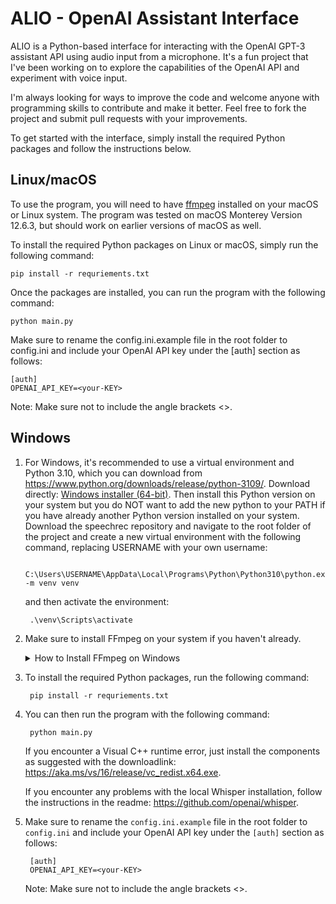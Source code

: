 # ALIO - OpenAI Assistant Interface
ALIO is a Python-based interface for interacting with the OpenAI GPT-3 assistant API using audio input from a microphone. It's a fun project that I've been working on to explore the capabilities of the OpenAI API and experiment with voice input.

I'm always looking for ways to improve the code and welcome anyone with programming skills to contribute and make it better. Feel free to fork the project and submit pull requests with your improvements.

To get started with the interface, simply install the required Python packages and follow the instructions below.


## Linux/macOS
To use the program, you will need to have [ffmpeg](https://ffmpeg.org/download.html) installed on your macOS or Linux system. The program was tested on macOS Monterey Version 12.6.3, but should work on earlier versions of macOS as well.

To install the required Python packages on Linux or macOS, simply run the following command:

    pip install -r requriements.txt

Once the packages are installed, you can run the program with the following command:

    python main.py

Make sure to rename the config.ini.example file in the root folder to config.ini and include your OpenAI API key under the [auth] section as follows:

    [auth]
    OPENAI_API_KEY=<your-KEY>

Note: Make sure not to include the angle brackets <>.

## Windows

1. For Windows, it's recommended to use a virtual environment and Python 3.10, which you can download from https://www.python.org/downloads/release/python-3109/. Download directly: [Windows installer (64-bit)](https://www.python.org/ftp/python/3.10.9/python-3.10.9-amd64.exe). Then install this Python version on your system but you do NOT want to add the new python to your PATH if you have already another Python version installed on your system. Download the speechrec repository and navigate to the root folder of the project and create a new virtual environment with the following command, replacing USERNAME with your own username:

        C:\Users\USERNAME\AppData\Local\Programs\Python\Python310\python.exe -m venv venv
    and then activate the environment:

        .\venv\Scripts\activate


2. Make sure to install FFmpeg on your system if you haven't already. 
    <details>
    <summary>How to Install FFmpeg on Windows</summary>
    as part of a larger installation
    Visit the [FFmpeg website](https://ffmpeg.org/download.html) and download the latest Windows build version that matches your system (64-bit). Or go directly to [BtbN](https://github.com/BtbN/FFmpeg-Builds/releases) and download [ffmpeg-master-latest-win64-gpl.zip
    ](https://github.com/BtbN/FFmpeg-Builds/releases/download/latest/ffmpeg-master-latest-win64-gpl.zip)

    Extract the downloaded archive into a folder of your choice. It is recommended to keep the folder path short to avoid issues with long file names.

    Add the path to the FFmpeg folder to the system environment variable "Path". To do this, follow these steps:
    - Right-click on "Computer" and select "Properties".
    - Click on "Advanced system settings".
    - Click on "Environment Variables".
    - Under "System variables", look for the variable "Path" and click on "Edit".
    - Click on "New" and enter the path to the FFmpeg folder (e.g. "C:\ffmpeg\bin").
    - Click on "OK" to close all windows.

    Test that the installation was successful by opening a command prompt and typing ffmpeg -version. If the installation was successful, you should see the version information for FFmpeg displayed in the command prompt.

    Note: If you encounter any issues during installation or use of FFmpeg, refer to the official FFmpeg documentation or search for solutions online.
    </details>

3. To install the required Python packages, run the following command:

        pip install -r requriements.txt

4. You can then run the program with the following command:

        python main.py

    If you encounter a Visual C++ runtime error, just install the components as suggested with the downloadlink: https://aka.ms/vs/16/release/vc_redist.x64.exe.

    If you encounter any problems with the local Whisper installation, follow the instructions in the readme: https://github.com/openai/whisper. 

5. Make sure to rename the `config.ini.example` file in the root folder to `config.ini` and include your OpenAI API   key under the `[auth]` section as follows: 

        [auth]
        OPENAI_API_KEY=<your-KEY>


    Note: Make sure not to include the angle brackets <>.
